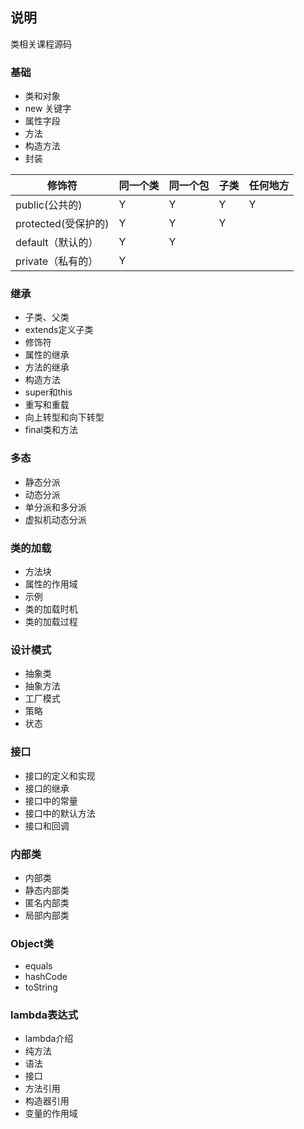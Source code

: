 ## 说明
类相关课程源码

### 基础
- 类和对象
- new 关键字
- 属性字段
- 方法
- 构造方法
- 封装

| 修饰符             | 同一个类 | 同一个包 | 子类  | 任何地方 |
|-----------------|------|------|-----|------|
| public(公共的)     | Y    | Y    | Y   | Y    |
| protected(受保护的) | Y    | Y    | Y   |      |
| default（默认的）    | Y    | Y    |     |      |  
| private（私有的）    | Y    |      |     |      |

### 继承
- 子类、父类
- extends定义子类
- 修饰符
- 属性的继承
- 方法的继承
- 构造方法
- super和this
- 重写和重载
- 向上转型和向下转型
- final类和方法

### 多态
- 静态分派
- 动态分派
- 单分派和多分派
- 虚拟机动态分派

### 类的加载
- 方法块
- 属性的作用域
- 示例
- 类的加载时机
- 类的加载过程

### 设计模式
- 抽象类
- 抽象方法
- 工厂模式
- 策略
- 状态

### 接口
- 接口的定义和实现
- 接口的继承
- 接口中的常量
- 接口中的默认方法
- 接口和回调

### 内部类
- 内部类
- 静态内部类
- 匿名内部类
- 局部内部类

### Object类
- equals
- hashCode
- toString

### lambda表达式
- lambda介绍
- 纯方法
- 语法
- 接口
- 方法引用
- 构造器引用
- 变量的作用域